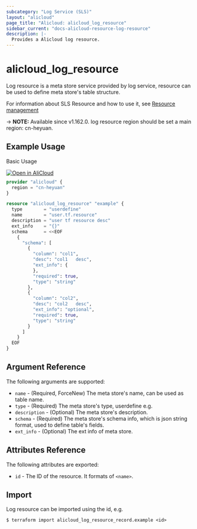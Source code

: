 ```yaml
---
subcategory: "Log Service (SLS)"
layout: "alicloud"
page_title: "Alicloud: alicloud_log_resource"
sidebar_current: "docs-alicloud-resource-log-resource"
description: |-
  Provides a Alicloud log resource.
---
```


# alicloud_log_resource

Log resource is a meta store service provided by log service, resource can be used to define meta store's table structure. 

For information about SLS Resource and how to use it, see [Resource management](https://www.alibabacloud.com/help/en/doc-detail/207732.html)

-> **NOTE:** Available since v1.162.0. log resource region should be set a main region: cn-heyuan.

## Example Usage

Basic Usage

<div style="display: block;margin-bottom: 40px;"><div class="oics-button" style="float: right;position: absolute;margin-bottom: 10px;">
  <a href="https://api.aliyun.com/terraform?resource=alicloud_log_resource&exampleId=79d92b9d-00f8-cdf3-3e28-5e3bbf189fe8f866022f&activeTab=example&spm=docs.r.log_resource.0.79d92b9d00&intl_lang=EN_US" target="_blank">
    <img alt="Open in AliCloud" src="https://img.alicdn.com/imgextra/i1/O1CN01hjjqXv1uYUlY56FyX_!!6000000006049-55-tps-254-36.svg" style="max-height: 44px; max-width: 100%;">
  </a>
</div></div>

```terraform
provider "alicloud" {
  region = "cn-heyuan"
}

resource "alicloud_log_resource" "example" {
  type        = "userdefine"
  name        = "user.tf.resource"
  description = "user tf resource desc"
  ext_info    = "{}"
  schema      = <<EOF
    {
      "schema": [
        {
          "column": "col1",
          "desc": "col1   desc",
          "ext_info": {
          },
          "required": true,
          "type": "string"
        },
        {
          "column": "col2",
          "desc": "col2   desc",
          "ext_info": "optional",
          "required": true,
          "type": "string"
        }
      ]
    }
  EOF
}
```

## Argument Reference

The following arguments are supported:

* `name` - (Required, ForceNew) The meta store's name, can be used as table name.
* `type` - (Required) The meta store's type, userdefine e.g.
* `description` - (Optional) The meta store's description.
* `schema` - (Required) The meta store's schema info, which is json string format, used to define table's fields.
* `ext_info` - (Optional) The ext info of meta store.

## Attributes Reference

The following attributes are exported:

* `id` - The ID of the resource. It formats of `<name>`.

## Import

Log resource can be imported using the id, e.g.

```shell
$ terraform import alicloud_log_resource_record.example <id>
```
